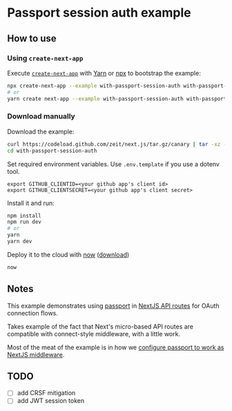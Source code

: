 # Passport session auth example


## How to use

### Using `create-next-app`

Execute [`create-next-app`](https://github.com/segmentio/create-next-app) with [Yarn](https://yarnpkg.com/lang/en/docs/cli/create/) or [npx](https://github.com/zkat/npx#readme) to bootstrap the example:

```bash
npx create-next-app --example with-passport-session-auth with-passport-app
# or
yarn create next-app --example with-passport-session-auth with-passport-app
```

### Download manually

Download the example:

```bash
curl https://codeload.github.com/zeit/next.js/tar.gz/canary | tar -xz --strip=2 next.js-canary/examples/with-passport-session-auth
cd with-passport-session-auth
```

Set required environment variables. Use `.env.template` if you use a dotenv tool.

```
export GITHUB_CLIENTID=<your github app's client id>
export GITHUB_CLIENTSECRET=<your github app's client secret>
```

Install it and run:

```bash
npm install
npm run dev
# or
yarn
yarn dev
```

Deploy it to the cloud with [now](https://zeit.co/now) ([download](https://zeit.co/download))

```bash
now
```

## Notes

This example demonstrates using [passport](http://www.passportjs.org/) in [NextJS API routes](https://nextjs.org/blog/next-9#api-routes) for OAuth connection flows.

Takes example of the fact that Next's micro-based API routes are compatible with connect-style middleware, with a little work.

Most of the meat of the example is in how we [configure passport to work as NextJS middleware](https://github.com/andycmaj/nextjs-passport-session-auth/blob/06b615d44d9b77c781567bce17fe7b91ee4d5556/lib/withPassport.ts#L51).

## TODO

- [ ] add CRSF mitigation
- [ ] add JWT session token
